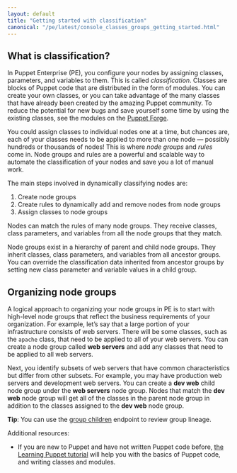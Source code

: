 ```yaml
---
layout: default
title: "Getting started with classification"
canonical: "/pe/latest/console_classes_groups_getting_started.html"
---
```


[learn]: /learning/
[forge]: http://forge.puppetlabs.com

## What is classification?

In Puppet Enterprise (PE), you configure your nodes by assigning classes, parameters, and variables to them. This is called *classification*. Classes are blocks of Puppet code that are distributed in the form of modules. You can create your own classes, or you can take advantage of the many classes that have already been created by the amazing Puppet community. To reduce the potential for new bugs and save yourself some time by using the existing classes, see the modules on the [Puppet Forge][forge].

You could assign classes to individual nodes one at a time, but chances are, each of your classes needs to be applied to more than one node &#8212; possibly hundreds or thousands of nodes! This is where *node groups* and *rules* come in. Node groups and rules are a powerful and scalable way to automate the classification of your nodes and save you a lot of manual work.

The main steps involved in dynamically classifying nodes are:

1. Create node groups
2. Create rules to dynamically add and remove nodes from node groups
3. Assign classes to node groups

Nodes can match the rules of many node groups. They receive classes, class parameters, and variables from all the node groups that they match.

Node groups exist in a hierarchy of parent and child node groups. They inherit classes, class parameters, and variables from all ancestor groups. You can override the classification data inherited from ancestor groups by setting new class parameter and variable values in a child group.

## Organizing node groups

A logical approach to organizing your node groups in PE is to start with high-level node groups that reflect the business requirements of your organization. For example, let’s say that a large portion of your infrastructure consists of web servers. There will be some classes, such as the `apache` class, that need to be applied to all of your web servers. You can create a node group called **web servers** and add any classes that need to be applied to all web servers.

Next, you identify subsets of web servers that have common characteristics but differ from other subsets. For example, you may have production web servers and development web servers. You can create a **dev web** child node group under the **web servers** node group. Nodes that match the **dev web** node group will get all of the classes in the parent node group in addition to the classes assigned to the **dev web** node group.

**Tip**: You can use the [group children](./nc_groups_children.html) endpoint to review group lineage.

Additional resources:

* If you are new to Puppet and have not written Puppet code before, [the Learning Puppet tutorial][learn] will help you with the basics of Puppet code, and writing classes and modules.


